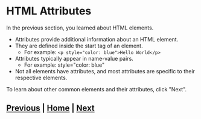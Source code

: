 # HTML Attributes
In the previous section, you learned about HTML elements.
- Attributes provide additional information about an HTML element.
- They are defined inside the start tag of an element.
    - For example: `<p style="color: blue">Hello World</p>`
- Attributes typically appear in name-value pairs.
    - For example: style="color: blue"
- Not all elements have attributes, and most attributes are specific to their respective elements.

To learn about other common elements and their attributes, click "Next".

## [Previous](html_elements.md) | [Home](README.md) | [Next](tags.md)
